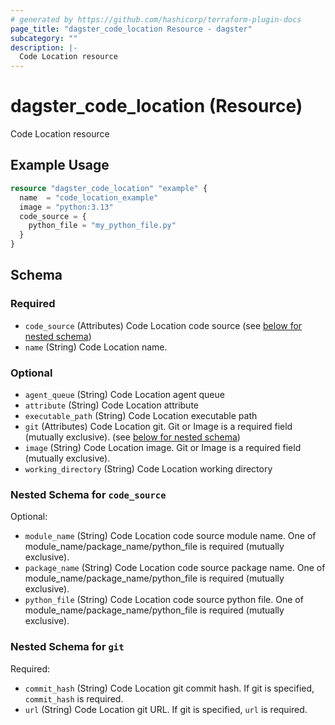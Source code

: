 ```yaml
---
# generated by https://github.com/hashicorp/terraform-plugin-docs
page_title: "dagster_code_location Resource - dagster"
subcategory: ""
description: |-
  Code Location resource
---
```


# dagster_code_location (Resource)

Code Location resource

## Example Usage

```terraform
resource "dagster_code_location" "example" {
  name  = "code_location_example"
  image = "python:3.13"
  code_source = {
    python_file = "my_python_file.py"
  }
}
```

<!-- schema generated by tfplugindocs -->
## Schema

### Required

- `code_source` (Attributes) Code Location code source (see [below for nested schema](#nestedatt--code_source))
- `name` (String) Code Location name.

### Optional

- `agent_queue` (String) Code Location agent queue
- `attribute` (String) Code Location attribute
- `executable_path` (String) Code Location executable path
- `git` (Attributes) Code Location git. Git or Image is a required field (mutually exclusive). (see [below for nested schema](#nestedatt--git))
- `image` (String) Code Location image. Git or Image is a required field (mutually exclusive).
- `working_directory` (String) Code Location working directory

<a id="nestedatt--code_source"></a>
### Nested Schema for `code_source`

Optional:

- `module_name` (String) Code Location code source module name. One of module_name/package_name/python_file is required (mutually exclusive).
- `package_name` (String) Code Location code source package name. One of module_name/package_name/python_file is required (mutually exclusive).
- `python_file` (String) Code Location code source python file. One of module_name/package_name/python_file is required (mutually exclusive).


<a id="nestedatt--git"></a>
### Nested Schema for `git`

Required:

- `commit_hash` (String) Code Location git commit hash. If git is specified, `commit_hash` is required.
- `url` (String) Code Location git URL. If git is specified, `url` is required.
